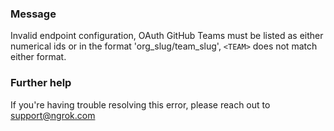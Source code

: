 
### Message
Invalid endpoint configuration, OAuth GitHub Teams must be listed as either numerical ids or in the format 'org_slug/team_slug', <code>&lt;TEAM&gt;</code> does not match either format.

### Further help
If you're having trouble resolving this error, please reach out to [support@ngrok.com](mailto:support@ngrok.com?subject=Help%20with%20ERR_NGROK_1640)

